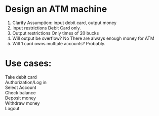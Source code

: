 # Design an ATM machine   

1. Clarify
 Assumption: input debit card, output money
 2. Input restrictions
 Debit Card only.
 3. Output restrictions
 Only times of 20 bucks
 4. Will output be overflow?
 No There are always enough money for ATM
 5. Will 1 card owns multiple accounts?
 Probably.

 # Use cases:  
 Take debit card  
 Authorization/Log in  
 Select Account  
 Check balance  
 Deposit money  
 Withdraw money  
 Logout  